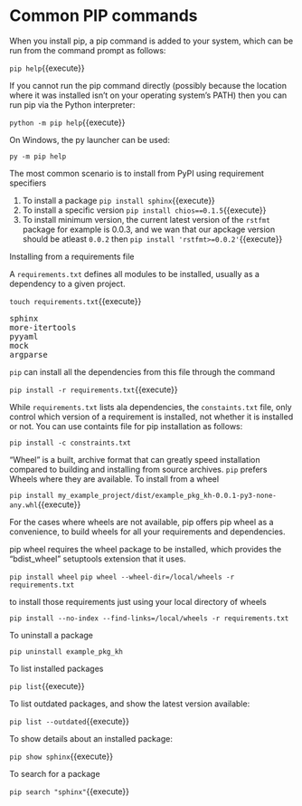 # Common PIP commands

When you install pip, a pip command is added to your system, which can be run from the command prompt as follows:

`pip help`{{execute}}

If you cannot run the pip command directly (possibly because the location where it was installed isn’t on your operating system’s PATH) then you can run pip via the Python interpreter:

`python -m pip help`{{execute}}

On Windows, the py launcher can be used:

`py -m pip help`

The most common scenario is to install from PyPI using requirement specifiers

1. To install a package `pip install sphinx`{{execute}}
2. To install a specific version `pip install chios==0.1.5`{{execute}}
3. To install minimum version, the current latest version of the `rstfmt` package for example is 0.0.3, and we wan that our apckage version should be atleast `0.0.2` then `pip install 'rstfmt>=0.0.2'`{{execute}}

Installing from a requirements file

A `requirements.txt` defines all modules to be installed, usually as a dependency to a given project.

`touch requirements.txt`{{execute}}

<pre class="file" data-filename="requirements.txt" data-target="replace">
sphinx
more-itertools
pyyaml
mock
argparse
</pre>

`pip` can install all the dependencies from this file through the command

`pip install -r requirements.txt`{{execute}}

While `requirements.txt` lists ala dependencies, the `constaints.txt` file, only control which version of a requirement is installed, not whether it is installed or not. You can use containts file for pip installation as follows:

`pip install -c constraints.txt`

“Wheel” is a built, archive format that can greatly speed installation compared to building and installing from source archives. `pip` prefers Wheels where they are available. To install from a wheel

`pip install my_example_project/dist/example_pkg_kh-0.0.1-py3-none-any.whl`{{execute}}

For the cases where wheels are not available, pip offers pip wheel as a convenience, to build wheels for all your requirements and dependencies.

pip wheel requires the wheel package to be installed, which provides the “bdist_wheel” setuptools extension that it uses.

`pip install wheel`
`pip wheel --wheel-dir=/local/wheels -r requirements.txt`

to install those requirements just using your local directory of wheels

`pip install --no-index --find-links=/local/wheels -r requirements.txt`

To uninstall a package

`pip uninstall example_pkg_kh`

To list installed packages

`pip list`{{execute}}

To list outdated packages, and show the latest version available:

`pip list --outdated`{{execute}}

To show details about an installed package:

`pip show sphinx`{{execute}}

To search for a package

`pip search "sphinx"`{{execute}}
